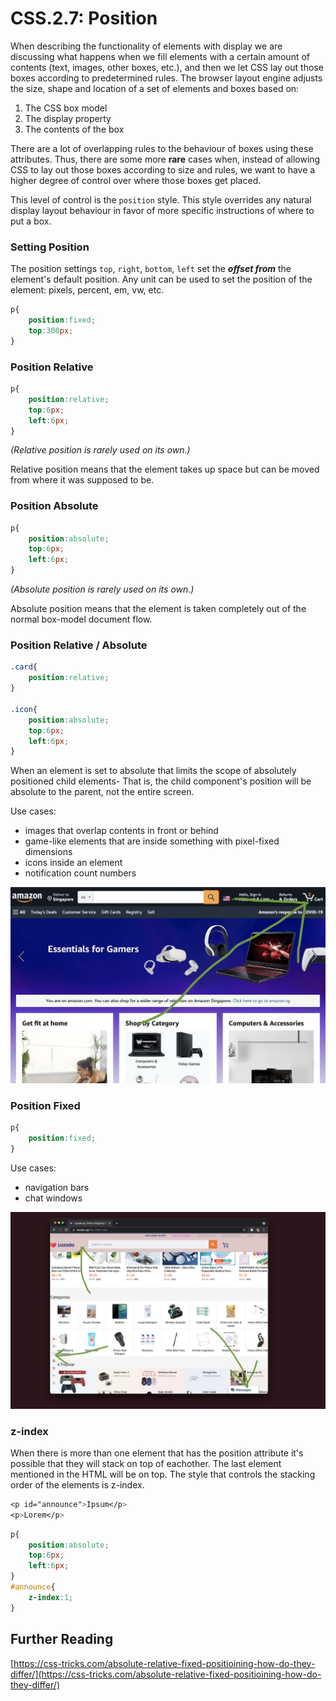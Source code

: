 # CSS.2.7: Position

When describing the functionality of elements with display we are discussing what happens when we fill elements with a certain amount of contents \(text, images, other boxes, etc.\), and then we let CSS lay out those boxes according to predetermined rules. The browser layout engine adjusts the size, shape and location of a set of elements and boxes based on:

1. The CSS box model
2. The display property
3. The contents of the box

There are a lot of overlapping rules to the behaviour of boxes using these attributes. Thus, there are some more **rare** cases when, instead of allowing CSS to lay out those boxes according to size and rules, we want to have a higher degree of control over where those boxes get placed.

This level of control is the `position` style. This style overrides any natural display layout behaviour in favor of more specific instructions of where to put a box.

### Setting Position

The position settings `top`, `right`, `bottom`, `left` set the _**offset from**_ the element's default position. Any unit can be used to set the position of the element: pixels, percent, em, vw, etc.

```css
p{
    position:fixed;
    top:300px;
}
```

### Position Relative

```css
p{
    position:relative;
    top:6px;
    left:6px;
}
```

_\(Relative position is rarely used on its own.\)_

Relative position means that the element takes up space but can be moved from where it was supposed to be.

### Position Absolute

```css
p{
    position:absolute;
    top:6px;
    left:6px;
}
```

_\(Absolute position is rarely used on its own.\)_

Absolute position means that the element is taken completely out of the normal box-model document flow.

### Position Relative / Absolute

```css
.card{
    position:relative;
}

.icon{
    position:absolute;
    top:6px;
    left:6px;
}
```

When an element is set to absolute that limits the scope of absolutely positioned child elements- That is, the child component's position will be absolute to the parent, not the entire screen.

Use cases:

* images that overlap contents in front or behind
* game-like elements that are inside something with pixel-fixed dimensions
* icons inside an element
* notification count numbers

![](../../.gitbook/assets/screen-shot-2021-07-21-at-8.09.13-pm-1.png)

### Position Fixed

```css
p{
    position:fixed;
}
```

Use cases:

* navigation bars
* chat windows

![](../../.gitbook/assets/screen-shot-2021-07-21-at-8.05.02-pm.png)

### z-index

When there is more than one element that has the position attribute it's possible that they will stack on top of eachother. The last element mentioned in the HTML will be on top. The style that controls the stacking order of the elements is z-index.

```css
<p id="announce">Ipsum</p>
<p>Lorem</p>
```

```css
p{
    position:absolute;
    top:6px;
    left:6px;
}
#announce{
    z-index:1;
}
```

## Further Reading

[https://css-tricks.com/absolute-relative-fixed-positioining-how-do-they-differ/](https://css-tricks.com/absolute-relative-fixed-positioining-how-do-they-differ/)

